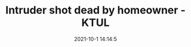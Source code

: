 ---
"title": "Intruder shot dead by homeowner - KTUL"
"date": "2021-10-1 14:14:5"
"feed_name": "GOOGLENEWSINDUSTRIAL"
"feed_website": "https://news.google.com/search?q=industrial%2Bincident&hl=en-US&gl=US&ceid=US:en"
"feed_rss": "https://news.google.com/rss/search?q=industrial%2Bincident&hl=en-US&gl=US&ceid=US:en"
"link": "https://ktul.com/newsletter-daily/intruder-shot-dead-by-homeowner-10-01-2021"
"source": "{'href': 'https://ktul.com', 'title': 'KTUL'}"
"file": "_posts/2021-1-1-0ab50c3e05313b6a2a57c2b7dfc042ec1c524a83.md"
"accident": "1"
"drilling": "1"
"dead": "1"
"injured": "0"
"arrested": "0"
"where": "unknown site"
"causes": "unknown"
"place": "unknown place"
"place_uri": "http://en.wikipedia.org/wiki/KTUL"
---